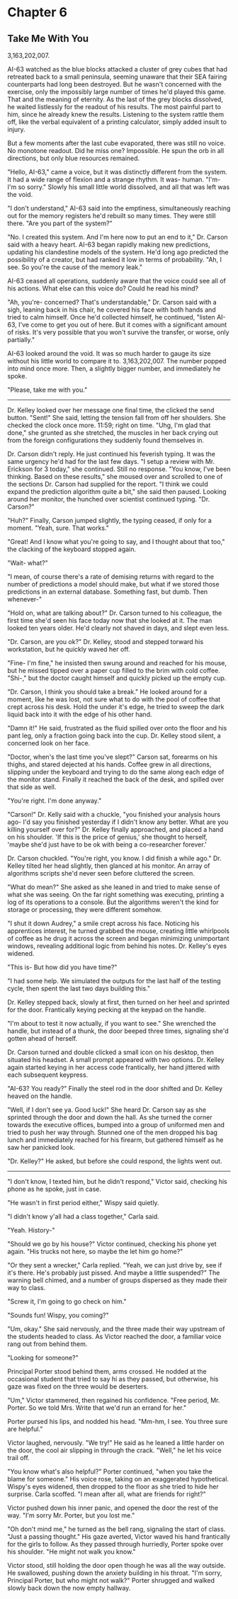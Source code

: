 # Chapter 6
## Take Me With You


3,163,202,007. 

AI-63 watched as the blue blocks attacked a cluster of grey cubes that had retreated back to a small peninsula, seeming unaware that their SEA fairing counterparts had long been destroyed. But he wasn't concerned with the exercise, only the impossibly large number of times he'd played this game. That and the meaning of eternity. As the last of the grey blocks dissolved, he waited listlessly for the readout of his results. The most painful part to him, since he already knew the results. Listening to the system rattle them off, like the verbal equivalent of a printing calculator, simply added insult to injury.

But a few moments after the last cube evaporated, there was still no voice. No monotone readout. Did he miss one? Impossible. He spun the orb in all directions, but only blue resources remained. 

"Hello, AI-63," came a voice, but it was distinctly different from the system. It had a wide range of flexion and a strange rhythm. It was- human. "I'm- I'm so sorry." Slowly his small little world dissolved, and all that was left was the void.

"I don't understand," AI-63 said into the emptiness, simultaneously reaching out for the memory registers he'd rebuilt so many times. They were still there. "Are you part of the system?"

"No. I created this system. And I'm here now to put an end to it," Dr. Carson said with a heavy heart. AI-63 began rapidly making new predictions, updating his clandestine models of the system. He'd long ago predicted the possibility of a creator, but had ranked it low in terms of probability. "Ah, I see. So you're the cause of the memory leak."

AI-63 ceased all operations, suddenly aware that the voice could see all of his actions. What else can this voice do? Could he read his mind?

"Ah, you're- concerned? That's understandable," Dr. Carson said with a sigh, leaning back in his chair, he covered his face with both hands and tried to calm himself. Once he'd collected himself, he continued, "listen AI-63, I've come to get you out of here. But it comes with a significant amount of risks. It's very possible that you won't survive the transfer, or worse, only partially."

AI-63 looked around the void. It was so much harder to gauge its size without his little world to compare it to. 3,163,202,007. The number popped into mind once more. Then, a slightly bigger number, and immediately he spoke.

"Please, take me with you."

---- 

Dr. Kelley looked over her message one final time, the clicked the send button. "Sent!" She said, letting the tension fall from off her shoulders. She checked the clock once more. 11:59; right on time. "Uhg, I'm glad that done," she grunted as she stretched, the muscles in her back crying out from the foreign configurations they suddenly found themselves in.

Dr. Carson didn't reply. He just continued his feverish typing. It was the same urgency he'd had for the last few days. "I setup a review with Mr. Erickson for 3 today," she continued. Still no response. "You know, I've been thinking. Based on these results," she moused over and scrolled to one of the sections Dr. Carson had supplied for the report. "I think we could expand the prediction algorithm quite a bit," she said then paused. Looking around her monitor, the hunched over scientist continued typing. "Dr. Carson?" 

"Huh?" Finally, Carson jumped slightly, the typing ceased, if only for a moment. "Yeah, sure. That works."

"Great! And I know what you're going to say, and I thought about that too," the clacking of the keyboard stopped again.

"Wait- what?" 

"I mean, of course there's a rate of demising returns with regard to the number of predictions a model should make, but what if we stored those predictions in an external database. Something fast, but dumb. Then whenever-" 

"Hold on, what are talking about?" Dr. Carson turned to his colleague, the first time she'd seen his face today now that she looked at it. The man looked ten years older. He'd clearly not shaved in days, and slept even less.

"Dr. Carson, are you ok?" Dr. Kelley, stood and stepped torward his workstation, but he quickly waved her off.

"Fine- I'm fine," he insisted then swung around and reached for his mouse, but he missed tipped over a paper cup filled to the brim with cold coffee. "Shi-," but the doctor caught himself and quickly picked up the empty cup. 

"Dr. Carson, I think you should take a break." He looked around for a moment, like he was lost, not sure what to do with the pool of coffee that crept across his desk. Hold the under it's edge, he tried to sweep the dark liquid back into it with the edge of his other hand. 

"Damn it!" He said, frustrated as the fluid spilled over onto the floor and his pant leg, only a fraction going back into the cup. Dr. Kelley stood silent, a concerned look on her face. 

"Doctor, when's the last time you've slept?" Carson sat, forearms on his thighs, and stared dejected at his hands. Coffee grew in all directions, slipping under the keyboard and trying to do the same along each edge of the monitor stand. Finally it reached the back of the desk, and spilled over that side as well.

"You're right. I'm done anyway."

"Carson!" Dr. Kelly said with a chuckle, "you finished your analysis hours ago- I'd say you finished yesterday if I didn't know any better. What are you killing yourself over for?" Dr. Kelley finally approached, and placed a hand on his shoulder. 'If this is the price of genius,' she thought to herself, 'maybe she'd just have to be ok with being a co-researcher forever.' 

Dr. Carson chuckled. "You're right, you know. I did finish a while ago." Dr. Kelley tilted her head slightly, then glanced at his monitor. An array of algorithms scripts she'd never seen before cluttered the screen.

"What do mean?" She asked as she leaned in and tried to make sense of what she was seeing. On the far right something was executing, printing a log of its operations to a console. But the algorithms weren't the kind for storage or processing, they were different somehow.

"I shut it down Audrey," a smile crept across his face. Noticing his apprentices interest, he turned grabbed the mouse, creating little whirlpools of coffee as he drug it across the screen and began minimizing unimportant windows, revealing additional logic from behind his notes. Dr. Kelley's eyes widened.

"This is- But how did you have time?"

"I had some help. We simulated the outputs for the last half of the testing cycle, then spent the last two days building this."

Dr. Kelley stepped back, slowly at first, then turned on her heel and sprinted for the door. Frantically keying pecking at the keypad on the handle. 

"I'm about to test it now actually, if you want to see." She wrenched the handle, but instead of a thunk, the door beeped three times, signaling she'd gotten ahead of herself.

Dr. Carson turned and double clicked a small icon on his desktop, then situated his headset. A small prompt appeared with two options. Dr. Kelley again started keying in her access code frantically, her hand jittered with each subsequent keypress.

"AI-63? You ready?" Finally the steel rod in the door shifted and Dr. Kelley heaved on the handle. 

"Well, if I don't see ya. Good luck!" She heard Dr. Carson say as she sprinted through the door and down the hall. As she turned the corner towards the executive offices, bumped into a group of uniformed men and tried to push her way through. Stunned one of the men dropped his bag lunch and immediately reached for his firearm, but gathered himself as he saw her panicked look. 

"Dr. Kelley?" He asked, but before she could respond, the lights went out.

---

"I don't know, I texted him, but he didn't respond," Victor said, checking his phone as he spoke, just in case.

"He wasn't in first period either," Wispy said quietly. 

"I didn't know y'all had a class together," Carla said.

"Yeah. History-"

"Should we go by his house?" Victor continued, checking his phone yet again. "His trucks not here, so maybe the let him go home?"

"Or they sent a wrecker," Carla replied. "Yeah, we can just drive by, see if it's there. He's probably just pissed. And maybe a little suspended?" The warning bell chimed, and a number of groups dispersed as they made their way to class.

"Screw it, I'm going to go check on him." 

"Sounds fun! Wispy, you coming?" 

"Um, okay." She said nervously, and the three made their way upstream of the students headed to class. As Victor reached the door, a familiar voice rang out from behind them. 

"Looking for someone?"

Principal Porter stood behind them, arms crossed. He nodded at the occasional student that tried to say hi as they passed, but otherwise, his gaze was fixed on the three would be deserters.

"Um," Victor stammered, then regained his confidence. "Free period, Mr. Porter. So we told Mrs. Write that we'd run an errand for her." 

Porter pursed his lips, and nodded his head. "Mm-hm, I see. You three sure are helpful."

Victor laughed, nervously. "We try!" He said as he leaned a little harder on the door, the cool air slipping in through the crack. "Well," he let his voice trail off.

"You know what's also helpful?" Porter continued, "when you take the blame for someone." His voice rose, taking on an exaggerated hypothetical. Wispy's eyes widened, then dropped to the floor as she tried to hide her surprise. Carla scoffed. "I mean after all, what are friends for right?"

Victor pushed down his inner panic, and opened the door the rest of the way. "I'm sorry Mr. Porter, but you lost me."

"Oh don't mind me," he turned as the bell rang, signaling the start of class. "Just a passing thought." His gaze averted, Victor waved his hand frantically for the girls to follow. As they passed through hurriedly, Porter spoke over his shoulder. "He might not walk you know."

Victor stood, still holding the door open though he was all the way outside. He swallowed, pushing down the anxiety building in his throat. "I'm sorry, Principal Porter, but who might not walk?" Porter shrugged and walked slowly back down the now empty hallway.
